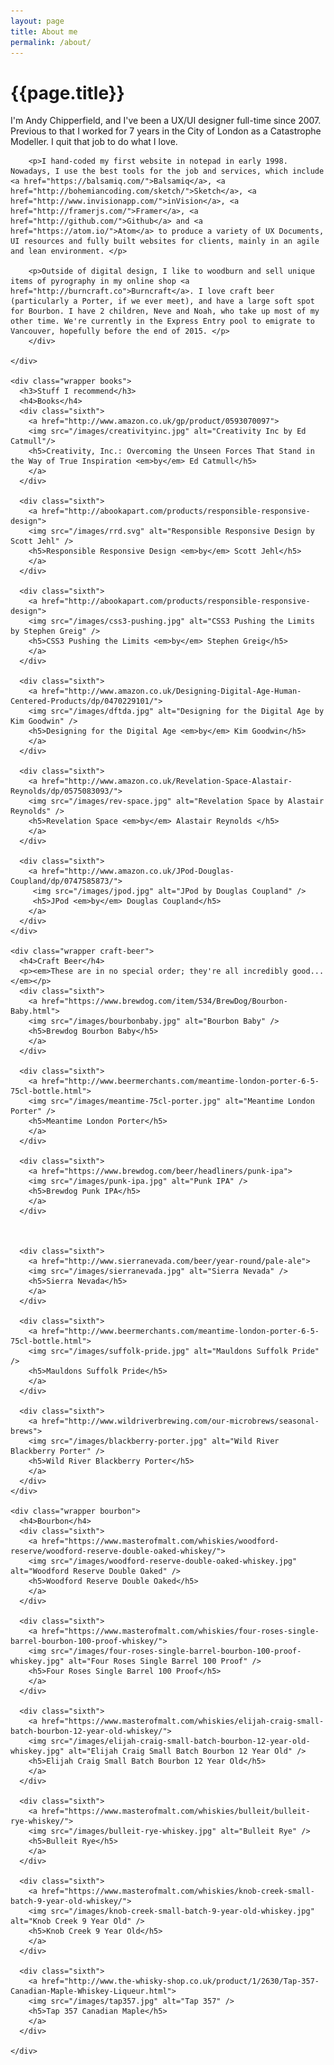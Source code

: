 ```yaml
---
layout: page
title: About me
permalink: /about/
---
```


<div class="about">
  <div class="page-content">
    <div class="wrapper">
    <div class="page-heading">
      <h1>{{page.title}}</h1>
      </div>  
        <div class="intro-content">
        <p>I'm Andy Chipperfield, and I've been a UX/UI designer full-time since 2007.  Previous to that I worked for 7 years in the City of London as a Catastrophe Modeller. I quit that job to do what I love.</p>

        <p>I hand-coded my first website in notepad in early 1998. Nowadays, I use the best tools for the job and services, which include <a href="https://balsamiq.com/">Balsamiq</a>, <a href="http://bohemiancoding.com/sketch/">Sketch</a>, <a href="http://www.invisionapp.com/">inVision</a>, <a href="http://framerjs.com/">Framer</a>, <a href="http://github.com/">Github</a> and <a href="https://atom.io/">Atom</a> to produce a variety of UX Documents, UI resources and fully built websites for clients, mainly in an agile and lean environment. </p>

        <p>Outside of digital design, I like to woodburn and sell unique items of pyrography in my online shop <a href="http://burncraft.co">Burncraft</a>. I love craft beer (particularly a Porter, if we ever meet), and have a large soft spot for Bourbon. I have 2 children, Neve and Noah, who take up most of my other time. We're currently in the Express Entry pool to emigrate to Vancouver, hopefully before the end of 2015. </p>
        </div>

    </div>

    <div class="wrapper books">
      <h3>Stuff I recommend</h3>
      <h4>Books</h4>
      <div class="sixth">
        <a href="http://www.amazon.co.uk/gp/product/0593070097">
        <img src="/images/creativityinc.jpg" alt="Creativity Inc by Ed Catmull"/>
        <h5>Creativity, Inc.: Overcoming the Unseen Forces That Stand in the Way of True Inspiration <em>by</em> Ed Catmull</h5>
        </a>
      </div>  

      <div class="sixth">
        <a href="http://abookapart.com/products/responsible-responsive-design">
        <img src="/images/rrd.svg" alt="Responsible Responsive Design by Scott Jehl" />
        <h5>Responsible Responsive Design <em>by</em> Scott Jehl</h5>
        </a>
      </div>  

      <div class="sixth">
        <a href="http://abookapart.com/products/responsible-responsive-design">
        <img src="/images/css3-pushing.jpg" alt="CSS3 Pushing the Limits by Stephen Greig" />
        <h5>CSS3 Pushing the Limits <em>by</em> Stephen Greig</h5>
        </a>
      </div>

      <div class="sixth">
        <a href="http://www.amazon.co.uk/Designing-Digital-Age-Human-Centered-Products/dp/0470229101/">
        <img src="/images/dftda.jpg" alt="Designing for the Digital Age by Kim Goodwin" />
        <h5>Designing for the Digital Age <em>by</em> Kim Goodwin</h5>
        </a>
      </div>

      <div class="sixth">
        <a href="http://www.amazon.co.uk/Revelation-Space-Alastair-Reynolds/dp/0575083093/">
        <img src="/images/rev-space.jpg" alt="Revelation Space by Alastair Reynolds" />
        <h5>Revelation Space <em>by</em> Alastair Reynolds </h5>
        </a>
      </div>

      <div class="sixth">
        <a href="http://www.amazon.co.uk/JPod-Douglas-Coupland/dp/0747585873/">
         <img src="/images/jpod.jpg" alt="JPod by Douglas Coupland" />
         <h5>JPod <em>by</em> Douglas Coupland</h5>
        </a>
      </div>
    </div>

    <div class="wrapper craft-beer">
      <h4>Craft Beer</h4>
      <p><em>These are in no special order; they're all incredibly good...</em></p>
      <div class="sixth">
        <a href="https://www.brewdog.com/item/534/BrewDog/Bourbon-Baby.html">
        <img src="/images/bourbonbaby.jpg" alt="Bourbon Baby" />
        <h5>Brewdog Bourbon Baby</h5>
        </a>
      </div>

      <div class="sixth">
        <a href="http://www.beermerchants.com/meantime-london-porter-6-5-75cl-bottle.html">
        <img src="/images/meantime-75cl-porter.jpg" alt="Meantime London Porter" />
        <h5>Meantime London Porter</h5>
        </a>
      </div>

      <div class="sixth">
        <a href="https://www.brewdog.com/beer/headliners/punk-ipa">
        <img src="/images/punk-ipa.jpg" alt="Punk IPA" />
        <h5>Brewdog Punk IPA</h5>
        </a>
      </div>



      <div class="sixth">
        <a href="http://www.sierranevada.com/beer/year-round/pale-ale">
        <img src="/images/sierranevada.jpg" alt="Sierra Nevada" />
        <h5>Sierra Nevada</h5>
        </a>
      </div>

      <div class="sixth">
        <a href="http://www.beermerchants.com/meantime-london-porter-6-5-75cl-bottle.html">
        <img src="/images/suffolk-pride.jpg" alt="Mauldons Suffolk Pride" />
        <h5>Mauldons Suffolk Pride</h5>
        </a>
      </div>

      <div class="sixth">
        <a href="http://www.wildriverbrewing.com/our-microbrews/seasonal-brews">
        <img src="/images/blackberry-porter.jpg" alt="Wild River Blackberry Porter" />
        <h5>Wild River Blackberry Porter</h5>
        </a>
      </div>
    </div>

    <div class="wrapper bourbon">
      <h4>Bourbon</h4>
      <div class="sixth">
        <a href="https://www.masterofmalt.com/whiskies/woodford-reserve/woodford-reserve-double-oaked-whiskey/">
        <img src="/images/woodford-reserve-double-oaked-whiskey.jpg" alt="Woodford Reserve Double Oaked" />
        <h5>Woodford Reserve Double Oaked</h5>
        </a>
      </div>

      <div class="sixth">
        <a href="https://www.masterofmalt.com/whiskies/four-roses-single-barrel-bourbon-100-proof-whiskey/">
        <img src="/images/four-roses-single-barrel-bourbon-100-proof-whiskey.jpg" alt="Four Roses Single Barrel 100 Proof" />
        <h5>Four Roses Single Barrel 100 Proof</h5>
        </a>
      </div>  

      <div class="sixth">
        <a href="https://www.masterofmalt.com/whiskies/elijah-craig-small-batch-bourbon-12-year-old-whiskey/">
        <img src="/images/elijah-craig-small-batch-bourbon-12-year-old-whiskey.jpg" alt="Elijah Craig Small Batch Bourbon 12 Year Old" />
        <h5>Elijah Craig Small Batch Bourbon 12 Year Old</h5>
        </a>
      </div>

      <div class="sixth">
        <a href="https://www.masterofmalt.com/whiskies/bulleit/bulleit-rye-whiskey/">
        <img src="/images/bulleit-rye-whiskey.jpg" alt="Bulleit Rye" />
        <h5>Bulleit Rye</h5>
        </a>
      </div>

      <div class="sixth">
        <a href="https://www.masterofmalt.com/whiskies/knob-creek-small-batch-9-year-old-whiskey/">
        <img src="/images/knob-creek-small-batch-9-year-old-whiskey.jpg" alt="Knob Creek 9 Year Old" />
        <h5>Knob Creek 9 Year Old</h5>
        </a>
      </div>  

      <div class="sixth">
        <a href="http://www.the-whisky-shop.co.uk/product/1/2630/Tap-357-Canadian-Maple-Whiskey-Liqueur.html">
        <img src="/images/tap357.jpg" alt="Tap 357" />
        <h5>Tap 357 Canadian Maple</h5>
        </a>
      </div>

    </div>
